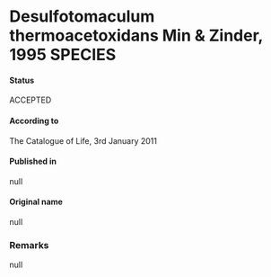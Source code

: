 # Desulfotomaculum thermoacetoxidans Min & Zinder, 1995 SPECIES

#### Status
ACCEPTED

#### According to
The Catalogue of Life, 3rd January 2011

#### Published in
null

#### Original name
null

### Remarks
null